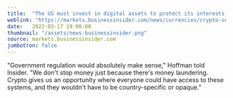 ```yaml
---
title:  "The US must invest in digital assets to protect its interests, Chainalysis founder tells Congress. He joins a chorus of experts calling on policymakers to prioritize crypto."
weblink: "https://markets.businessinsider.com/news/currencies/crypto-senate-hearing-ukraine-russia-opportunity-war-transparency-finance-chainalysis-2022-3"
date:   2022-03-17 19:00:00
thumbnail: "/assets/news-businessinsider.png"
source: markets.businessinsider.com
jumbotron: false
---
```

"Government regulation would absolutely make sense," Hoffman told Insider. "We don't stop money just because there's money laundering. Crypto gives us an opportunity where everyone could have access to these systems, and they wouldn't have to be country-specific or opaque."

